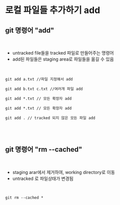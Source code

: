 로컬 파일들 추가하기 add 
=========


git 명령어 "add"
----------------

<br>

- untracked file들을 tracked 파일로 만들어주는 명령어
- add된 파일들은 staging area로 파일들을 옮길 수 있음 

<br>

```
git add a.txt //파일 지정해서 add 
```
```
git add b.txt c.txt //여러개 파일 add 
```
```
git add *.txt // 모든 확장자 add 
```
```
git add *.txt // 모든 확장자 add 
```
```
git add . // tracked 되지 않은 모든 파일 add 
```


<br>
<br>

git 명령어 "rm --cached" 
----------------

<br>

- staging arar에서 제거하여, working directory로 이동 
- untracked 로 파일상태가 변경됨 

<br>

```
git rm --cached * 
```

